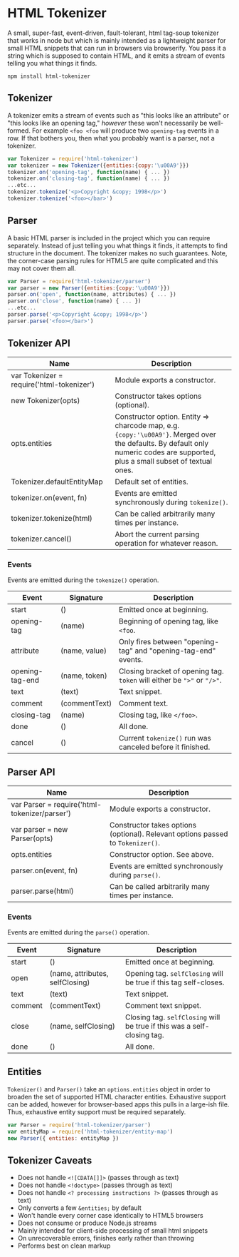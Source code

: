 # HTML Tokenizer

A small, super-fast, event-driven, fault-tolerant, html tag-soup tokenizer that works in node but which is mainly intended as a lightweight parser for small HTML snippets that can run in browsers via browserify.
You pass it a string which is supposed to contain HTML, and it emits a stream of events telling you what things it finds.

```
npm install html-tokenizer
```

## Tokenizer

A tokenizer emits a stream of events such as "this looks like an attribute" or "this looks like an opening tag," *however* these won't necessarily be well-formed.
For example `<foo <foo` will produce two `opening-tag` events in a row.
If that bothers you, then what you probably want is a parser, not a tokenizer.

```js
var Tokenizer = require('html-tokenizer')
var tokenizer = new Tokenizer({entities:{copy:'\u00A9'}})
tokenizer.on('opening-tag', function(name) { ... })
tokenizer.on('closing-tag', function(name) { ... })
...etc...
tokenizer.tokenize('<p>Copyright &copy; 1998</p>')
tokenizer.tokenize('<foo></bar>')
```

## Parser

A basic HTML parser is included in the project which you can require separately.
Instead of just telling you what things it finds, it attempts to find structure in the document.
The tokenizer makes no such guarantees.
Note, the corner-case parsing rules for HTML5 are quite complicated and this may not cover them all.

```js
var Parser = require('html-tokenizer/parser')
var parser = new Parser({entities:{copy:'\u00A9'}})
parser.on('open', function(name, attributes) { ... })
parser.on('close', function(name) { ... })
...etc...
parser.parse('<p>Copyright &copy; 1998</p>')
parser.parse('<foo></bar>')
```

## Tokenizer API

Name | Description
---- | -----------
var Tokenizer = require('html-tokenizer') | Module exports a constructor.
new Tokenizer(opts) | Constructor takes options (optional).
opts.entities | Constructor option. Entity => charcode map, e.g. `{copy:'\u00A9'}`. Merged over the defaults. By default only numeric codes are supported, plus a small subset of textual ones.
Tokenizer.defaultEntityMap | Default set of entities.
tokenizer.on(event, fn) | Events are emitted synchronously during `tokenize()`.
tokenizer.tokenize(html) | Can be called arbitrarily many times per instance.
tokenizer.cancel() | Abort the current parsing operation for whatever reason.

### Events

Events are emitted during the `tokenize()` operation.

Event | Signature | Description
----- | --------- | -----------
start | () | Emitted once at beginning.
opening-tag | (name) | Beginning of opening tag, like `<foo`.
attribute | (name, value) | Only fires between "opening-tag" and "opening-tag-end" events.
opening-tag-end | (name, token) | Closing bracket of opening tag. `token` will either be `">"` or `"/>"`.
text | (text) | Text snippet.
comment | (commentText) | Comment text.
closing-tag | (name) | Closing tag, like `</foo>`.
done | () | All done.
cancel | () | Current `tokenize()` run was canceled before it finished.

## Parser API

Name | Description
---- | -----------
var Parser = require('html-tokenizer/parser') | Module exports a constructor.
var parser = new Parser(opts) | Constructor takes options (optional). Relevant options passed to `Tokenizer()`.
opts.entities | Constructor option. See above.
parser.on(event, fn) | Events are emitted synchronously during `parse()`.
parser.parse(html) | Can be called arbitrarily many times per instance.

### Events

Events are emitted during the `parse()` operation.

Event | Signature | Description
----- | --------- | -----------
start | () | Emitted once at beginning.
open | (name, attributes, selfClosing) | Opening tag. `selfClosing` will be true if this tag self-closes.
text | (text) | Text snippet.
comment | (commentText) | Comment text snippet.
close | (name, selfClosing) | Closing tag. `selfClosing` will be true if this was a self-closing tag.
done | () | All done.

## Entities

`Tokenizer()` and `Parser()` take an `options.entities` object in order to broaden the set of supported HTML character entities.
Exhaustive support can be added, however for browser-based apps this pulls in a large-ish file.
Thus, exhaustive entity support must be required separately.

```js
var Parser = require('html-tokenizer/parser')
var entityMap = require('html-tokenizer/entity-map')
new Parser({ entities: entityMap })
```

## Tokenizer Caveats

 * Does not handle `<![CDATA[]]>` (passes through as text)
 * Does not handle `<!doctype>` (passes through as text)
 * Does not handle `<? processing instructions ?>` (passes through as text)
 * Only converts a few `&entities;` by default
 * Won't handle every corner case identically to HTML5 browsers
 * Does not consume or produce Node.js streams
 * Mainly intended for client-side processing of small html snippets
 * On unrecoverable errors, finishes early rather than throwing
 * Performs best on clean markup
